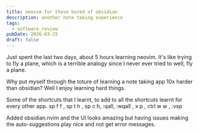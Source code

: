 ```yaml
---
title: neovim for those bored of obsidian
description: another note taking experience
tags:
  - software_review
pubDate: 2026-03-25
draft: false
---
```

Just spent the last two days, about 5 hours learning neovim.  It's like trying to fly a plane, which is a terrible analogy since I never ever tried to well, fly a plane.

Why put myself through the toture of learning a note taking app 10x harder than obsidian?  Well I enjoy learning hard things.

Some of the shortcuts that I learnt, to add to all the shortcuts learnt for every other app.
sp f f , sp t h , sp c h, :qall, :wqall , x p , ctrl w w , :vsp  

Added obsidian.nvim and the UI looks amazing but having issues making the auto-suggestions play nice and not get error messages.